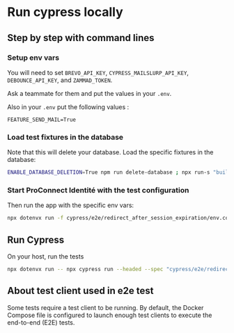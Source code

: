 # Run cypress locally

## Step by step with command lines

### Setup env vars

You will need to set `BREVO_API_KEY`, `CYPRESS_MAILSLURP_API_KEY`, `DEBOUNCE_API_KEY`, and `ZAMMAD_TOKEN`.

Ask a teammate for them and put the values in your `.env`.

Also in your `.env` put the following values :

```dotenv
FEATURE_SEND_MAIL=True
```

### Load test fixtures in the database

Note that this will delete your database. Load the specific fixtures in the database:

```bash
ENABLE_DATABASE_DELETION=True npm run delete-database ; npx run-s "build:workspaces" "migrate up" "fixtures:load-ci cypress/e2e/redirect_after_session_expiration/fixtures.sql" "update-organization-info 2000"
```

### Start ProConnect Identité with the test configuration

Then run the app with the specific env vars:

```bash
npx dotenvx run -f cypress/e2e/redirect_after_session_expiration/env.conf -- npm run dev
```

## Run Cypress

On your host, run the tests

```bash
npx dotenvx run -- npx cypress run --headed --spec "cypress/e2e/redirect_after_session_expiration/index.cy.ts"
```

## About test client used in e2e test

Some tests require a test client to be running.
By default, the Docker Compose file is configured to launch enough test clients to execute the end-to-end (E2E) tests.
